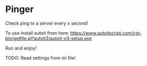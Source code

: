 # Pinger
Check ping to a server every x second!

To use install autoit from here: https://www.autoitscript.com/cgi-bin/getfile.pl?autoit3/autoit-v3-setup.exe

Run and enjoy!

TODO: Read settings from ini file!
